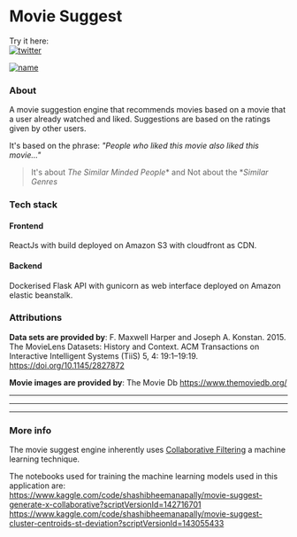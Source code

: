 
# Movie Suggest

Try it here:
<br>
[![twitter](https://github-production-user-asset-6210df.s3.amazonaws.com/62506255/276110557-f5a83d93-add2-49fc-81ab-bc8f8cd16331.png?X-Amz-Algorithm=AWS4-HMAC-SHA256&X-Amz-Credential=AKIAIWNJYAX4CSVEH53A%2F20231018%2Fus-east-1%2Fs3%2Faws4_request&X-Amz-Date=20231018T060418Z&X-Amz-Expires=300&X-Amz-Signature=32313a58390fb5f4e3002a3a641b4fab44b3926f66c4cb63e32a2dd7182cada3&X-Amz-SignedHeaders=host&actor_id=62506255&key_id=0&repo_id=692259749)](https://moviesuggest.net)

[![name](https://github-production-user-asset-6210df.s3.amazonaws.com/62506255/276110557-f5a83d93-add2-49fc-81ab-bc8f8cd16331.png?X-Amz-Algorithm=AWS4-HMAC-SHA256&X-Amz-Credential=AKIAIWNJYAX4CSVEH53A%2F20231018%2Fus-east-1%2Fs3%2Faws4_request&X-Amz-Date=20231018T060418Z&X-Amz-Expires=300&X-Amz-Signature=32313a58390fb5f4e3002a3a641b4fab44b3926f66c4cb63e32a2dd7182cada3&X-Amz-SignedHeaders=host&actor_id=62506255&key_id=0&repo_id=692259749)](https://moviesuggest.net)





### About
A movie suggestion engine that recommends movies based on a movie that a user already watched and liked. Suggestions are based on the ratings given by other users.


It's based on the phrase: *"People who liked this movie also liked this movie..."*



> It's about *The Similar Minded People** and Not about the **Similar Genres*


### Tech stack

#### Frontend
ReactJs with build deployed on Amazon S3 with cloudfront as CDN.
#### Backend
Dockerised Flask API with gunicorn as web interface deployed on Amazon elastic beanstalk.

### Attributions
**Data sets are provided by**: F. Maxwell Harper and Joseph A. Konstan. 2015. The MovieLens Datasets: History and Context. ACM Transactions on Interactive Intelligent Systems (TiiS) 5, 4: 19:1–19:19. https://doi.org/10.1145/2827872

**Movie images are provided by**: The Movie Db https://www.themoviedb.org/

***
***
***
### More info
The movie suggest engine inherently uses [Collaborative Filtering](https://en.wikipedia.org/wiki/Collaborative_filtering) a machine learning technique.

The notebooks used for training the machine learning models used in this application are:
https://www.kaggle.com/code/shashibheemanapally/movie-suggest-generate-x-collaborative?scriptVersionId=142716701
<br>
https://www.kaggle.com/code/shashibheemanapally/movie-suggest-cluster-centroids-st-deviation?scriptVersionId=143055433

